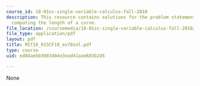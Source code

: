 ```yaml
---
course_id: 18-01sc-single-variable-calculus-fall-2010
description: This resource contains solutions for the problem statements related to
  computing the length of a curve.
file_location: /coursemedia/18-01sc-single-variable-calculus-fall-2010/ed84aebb3083404e3ead41aae683b245_MIT18_01SCF10_ex78sol.pdf
file_type: application/pdf
layout: pdf
title: MIT18_01SCF10_ex78sol.pdf
type: course
uid: ed84aebb3083404e3ead41aae683b245

---
```

None